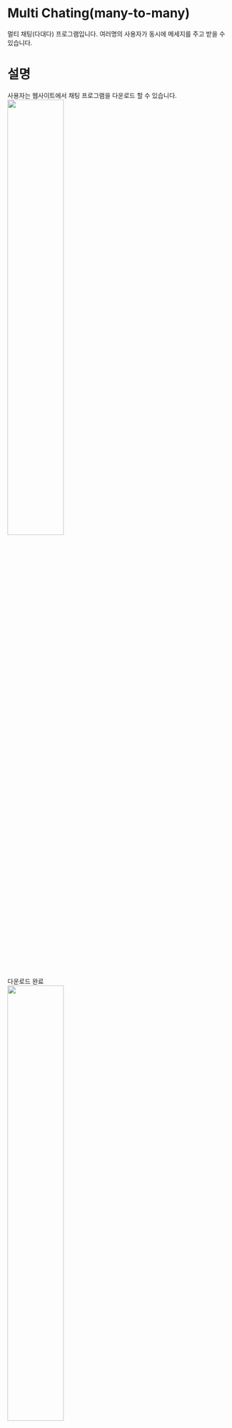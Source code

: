 # Multi Chating(many-to-many)
멀티 채팅(다대다) 프로그램입니다. 여러명의 사용자가 동시에 메세지를 주고 받을 수 있습니다.

# 설명
사용자는 웹사이트에서 채팅 프로그램을 다운로드 할 수 있습니다.
<img src="https://user-images.githubusercontent.com/37999695/63084004-28593000-bf85-11e9-9f17-e540a39f19f9.jpg" width="50%">

다운로드 완료<br>
<img src="https://user-images.githubusercontent.com/37999695/63084129-6bb39e80-bf85-11e9-9d23-97bf7da3395f.jpg" width="50%"></br>

<br>설치과정</br>
<img src="https://user-images.githubusercontent.com/37999695/63084065-49218580-bf85-11e9-9189-9efbea4b38a7.jpg" width="50%">
<img src="https://user-images.githubusercontent.com/37999695/63084069-4a52b280-bf85-11e9-864a-9b1112ebfa21.jpg" width="50%">
<img src="https://user-images.githubusercontent.com/37999695/63084072-4c1c7600-bf85-11e9-8476-66a6ddbb4beb.jpg" width="50%">

<br>설치 경로</br>
<img src="https://user-images.githubusercontent.com/37999695/63084428-1b890c00-bf86-11e9-9fcc-79097f053fe3.jpg" width="50%">

<br>업데이트 시</br>
<img src="https://user-images.githubusercontent.com/37999695/63084553-660a8880-bf86-11e9-8862-40fb4203157b.jpg" width="50%">
<img src="https://user-images.githubusercontent.com/37999695/63084558-673bb580-bf86-11e9-8a18-042b1fe119b6.jpg" width="50%"><br>
<br>자동으로 웹서버에서 다운로드, 압축해제 후 임시 폴더 생성 최신파일로 옮긴다.</br>
<img src="https://user-images.githubusercontent.com/37999695/63085277-1a58de80-bf88-11e9-9af2-1f59307c8da2.jpg" width="70%"></br><br>
<img src="https://user-images.githubusercontent.com/37999695/63084562-699e0f80-bf86-11e9-94c2-a8f0ff9a38e9.jpg" width="20%"></br>

로그인</br>
<img src="https://user-images.githubusercontent.com/37999695/63086999-17f88380-bf8c-11e9-948e-c8a2e1759d76.jpg" width="50%">

채팅</br>
<img src="https://user-images.githubusercontent.com/37999695/63137919-30f84780-c013-11e9-8bc6-3645ee7123ea.jpg" width="50%">
<img src="https://user-images.githubusercontent.com/37999695/63087285-be448900-bf8c-11e9-94ab-3c2e764cef79.jpg" width="100%">

서버</br>
<img src="https://user-images.githubusercontent.com/37999695/63087547-69554280-bf8d-11e9-85cb-7027787a8d68.jpg" width="50%">
<img src="https://user-images.githubusercontent.com/37999695/63138058-df9c8800-c013-11e9-8f0e-4177c92820dc.jpg" width="50%">

부가기능</br>
